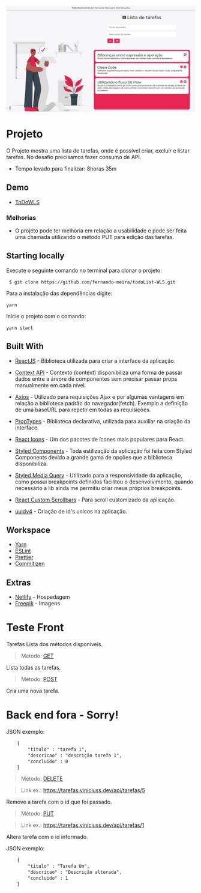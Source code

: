 <div align="center">
  <img src="https://github.com/fernando-meira/todoList-WLS/blob/master/src/themes/assets/images/preview.png" >
</div>

# Projeto

O Projeto mostra uma lista de tarefas, onde é possível criar, excluir e listar tarefas. No desafio precisamos fazer consumo de API.

- Tempo levado para finalizar: 8horas 35m

## Demo

- [ToDoWLS](https://todowls.netlify.app/)

### Melhorias

- O projeto pode ter melhoria em relação a usabilidade e pode ser feita uma chamada utilizando o método PUT para edição das tarefas.

## Starting locally

Execute o seguinte comando no terminal para clonar o projeto:

     $ git clone https://github.com/fernando-meira/todoList-WLS.git

Para a instalação das dependências digite:

    yarn

Inicie o projeto com o comando:

    yarn start

## Built With

- [ReactJS](https://github.com/facebook/react) - Biblioteca utilizada para criar a interface da aplicação.
- [Context API](https://pt-br.reactjs.org/docs/context.html) - Contexto (context) disponibiliza uma forma de passar dados entre a árvore de componentes sem precisar passar props manualmente em cada nível.

- [Axios](https://github.com/axios/axios) - Utilizado para requisições Ajax e por algumas vantagens em relação a biblioteca padrão do navegador(fetch). Exemplo a definição de uma baseURL para repetir em todas as requisições.

- [PropTypes](https://github.com/facebook/prop-types) - Biblioteca declarativa, utilizada para auxiliar na criação da interface.
- [React Icons](https://github.com/react-icons/react-icons) - Um dos pacotes de ícones mais populares para React.
- [Styled Components](https://styled-components.com/) - Toda estilização da aplicação foi feita com Styled Components devido a grande gama de opções que a biblioteca disponibiliza.
- [Styled Media Query](https://www.npmjs.com/package/styled-media-query) - Utilizado para a responsividade da aplicação, como possui breakpoints definidos facilitou o desenvolvimento, quando necessário a lib ainda me permitiu criar meus próprios breakpoints.
- [React Custom Scrollbars](https://www.npmjs.com/package/react-custom-scrollbars) - Para scroll customizado da aplicação.
- [uuidv4](https://www.npmjs.com/package/uuidv4) - Criação de id's unicos na aplicação.

## Workspace

- [Yarn](https://yarnpkg.com/)
- [ESLint](https://eslint.org/)
- [Prettier](https://prettier.io/)
- [Commitizen](https://github.com/commitizen/cz-cli)

## Extras

- [Netlify](www.netlify.com) - Hospedagem
- [Freepik](https://www.freepik.com/) - Imagens

# Teste Front

Tarefas
Lista dos métodos disponíveis.

> Método: [GET](https://tarefas.viniciuss.dev/api/tarefas)

Lista todas as tarefas.

> Método: [POST](https://tarefas.viniciuss.dev/api/tarefas)

Cria uma nova tarefa.

<h1>Back end fora - Sorry!</h1>

JSON exemplo:

```
    {
        "titulo" : "tarefa 1",
        "descricao" : "descrição tarefa 1",
        "concluido" : 0
    }
```

> Método: [DELETE](https://tarefas.viniciuss.dev/api/tarefas/id)

> Link ex.: https://tarefas.viniciuss.dev/api/tarefas/5

Remove a tarefa com o id que foi passado.

> Método: [PUT](https://tarefas.viniciuss.dev/api/tarefas/id)

> Link ex.: https://tarefas.viniciuss.dev/api/tarefas/1

Altera tarefa com o id informado.

JSON exemplo:

```
    {
        "titulo" : "Tarefa Um",
        "descricao" : "Descrição alterada",
        "concluido" : 1
    }
```
